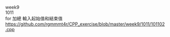 week9  
1011   
for 加總 輸入起始值和結束值   
https://github.com/rgmmmt4r/CPP_exercise/blob/master/week9/1011/101102.cpp   
